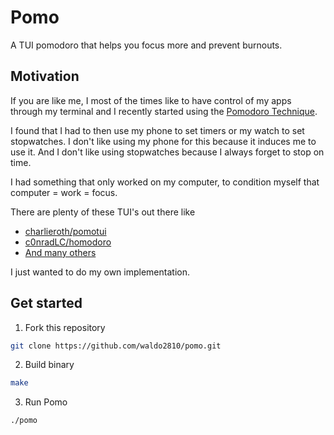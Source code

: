 # Pomo

A TUI pomodoro that helps you focus more and prevent burnouts.

## Motivation

If you are like me, I most of the times like to have control of my apps through my terminal and I recently started using the [Pomodoro Technique](https://www.pomodorotechnique.com/).

I found that I had to then use my phone to set timers or my watch to set stopwatches. I don't like using my phone for this because it induces me to use it. And I don't like using stopwatches because I always forget to stop on time.

I had something that only worked on my computer, to condition myself that computer = work = focus.

There are plenty of these TUI's out there like
- [charlieroth/pomotui](https://github.com/charlieroth/pomotui)
- [c0nradLC/homodoro](https://github.com/c0nradLC/homodoro)
- [And many others](https://www.google.com/search?q=pomodoro+tui&oq=pomodoro+tui&gs_lcrp=EgZjaHJvbWUqBggAEEUYOzIGCAAQRRg7MgYIARBFGD0yBggCEEUYPDIGCAMQRRg90gEIMzIwNGowajGoAgCwAgA&sourceid=chrome&ie=UTF-8)

I just wanted to do my own implementation.

## Get started

1. Fork this repository
```bash
git clone https://github.com/waldo2810/pomo.git
```
2. Build binary
```bash
make
```
3. Run Pomo
```bash
./pomo
```
